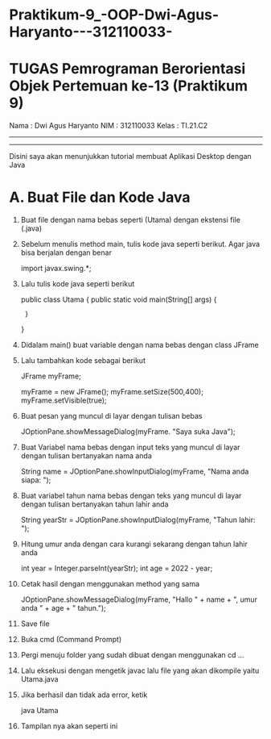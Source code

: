 # Praktikum-9_-OOP-Dwi-Agus-Haryanto---312110033-


# TUGAS Pemrograman Berorientasi Objek Pertemuan ke-13 (Praktikum 9)

Nama : Dwi Agus Haryanto
NIM : 312110033
Kelas : TI.21.C2


---------------------------------------------------------------------------------------------
---------------------------------------------------------------------------------------------

Disini saya akan menunjukkan tutorial membuat Aplikasi Desktop dengan Java

# A. Buat File dan Kode Java
1. Buat file dengan nama bebas seperti (Utama) dengan ekstensi file (.java)
2. Sebelum menulis method main, tulis kode java seperti berikut. Agar java bisa berjalan dengan benar

    import javax.swing.*;

3. Lalu tulis kode java seperti berikut

    public class Utama {
        public static void main(String[] args) {
    
        }

    }

4. Didalam main() buat variable dengan nama bebas dengan class JFrame
5. Lalu tambahkan kode sebagai berikut

    JFrame myFrame;

    myFrame = new JFrame();
    myFrame.setSize(500,400);
    myFrame.setVisible(true);

6. Buat pesan yang muncul di layar dengan tulisan bebas

    JOptionPane.showMessageDialog(myFrame. "Saya suka Java");

7. Buat Variabel nama bebas dengan input teks yang muncul di layar dengan tulisan bertanyakan nama anda

    String name = JOptionPane.showInputDialog(myFrame, "Nama anda siapa: ");

8. Buat variabel tahun nama bebas dengan teks yang muncul di layar dengan tulisan bertanyakan tahun lahir anda

    String yearStr = JOptionPane.showInputDialog(myFrame, "Tahun lahir: ");

9. Hitung umur anda dengan cara kurangi sekarang dengan tahun lahir anda

    int year = Integer.parseInt(yearStr);
    int age = 2022 - year;

10. Cetak hasil dengan menggunakan method yang sama

    JOptionPane.showMessageDialog(myFrame, "Hallo " + name + ", umur anda " + age + "   tahun.");

11. Save file
12. Buka cmd (Command Prompt)
13. Pergi menuju folder yang sudah dibuat dengan menggunakan cd ...
14. Lalu eksekusi dengan mengetik javac lalu file yang akan dikompile yaitu Utama.java
15. Jika berhasil dan tidak ada error, ketik

    java Utama

16. Tampilan nya akan seperti ini
